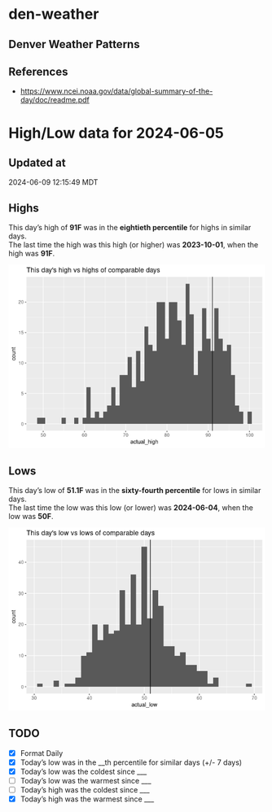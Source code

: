 # den-weather


## Denver Weather Patterns

## References

- <https://www.ncei.noaa.gov/data/global-summary-of-the-day/doc/readme.pdf>

# High/Low data for 2024-06-05

## Updated at

2024-06-09 12:15:49 MDT

## Highs

This day’s high of **91F** was in the **eightieth percentile** for highs
in similar days.  
The last time the high was this high (or higher) was **2023-10-01**,
when the high was **91F**.

![](readme_files/figure-commonmark/unnamed-chunk-4-1.png)

## Lows

This day’s low of **51.1F** was in the **sixty-fourth percentile** for
lows in similar days.  
The last time the low was this low (or lower) was **2024-06-04**, when
the low was **50F**.

![](readme_files/figure-commonmark/unnamed-chunk-6-1.png)

## TODO

- [x] Format Daily
- [x] Today’s low was in the \_\_th percentile for similar days (+/- 7
  days)
- [x] Today’s low was the coldest since \_\_\_
- [ ] Today’s low was the warmest since \_\_\_
- [ ] Today’s high was the coldest since \_\_\_
- [x] Today’s high was the warmest since \_\_\_
